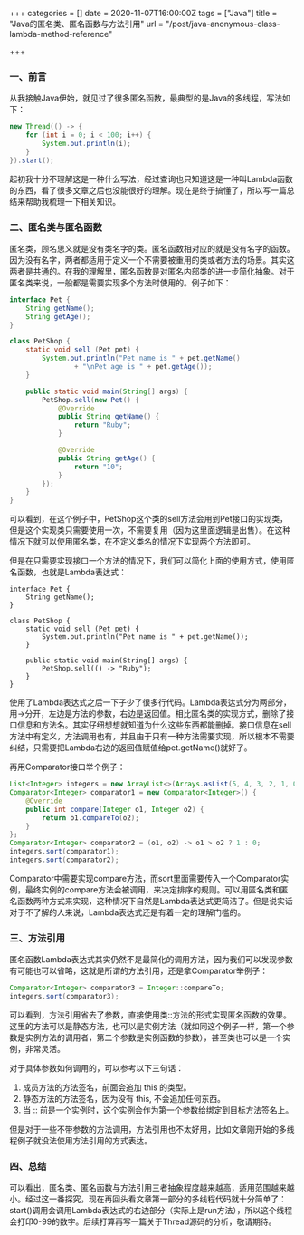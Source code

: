 +++
categories = []
date = 2020-11-07T16:00:00Z
tags = ["Java"]
title = "Java的匿名类、匿名函数与方法引用"
url = "/post/java-anonymous-class-lambda-method-reference"

+++
### 一、前言

从我接触Java伊始，就见过了很多匿名函数，最典型的是Java的多线程，写法如下：

```Java
new Thread(() -> {
    for (int i = 0; i < 100; i++) {
        System.out.println(i);
    }
}).start();
```

起初我十分不理解这是一种什么写法，经过查询也只知道这是一种叫Lambda函数的东西，看了很多文章之后也没能很好的理解。现在是终于搞懂了，所以写一篇总结来帮助我梳理一下相关知识。

### 二、匿名类与匿名函数

匿名类，顾名思义就是没有类名字的类。匿名函数相对应的就是没有名字的函数。因为没有名字，两者都适用于定义一个不需要被重用的类或者方法的场景。其实这两者是共通的。在我的理解里，匿名函数是对匿名内部类的进一步简化抽象。对于匿名类来说，一般都是需要实现多个方法时使用的。例子如下：

```Java
interface Pet {
    String getName();
    String getAge();
}

class PetShop {
    static void sell (Pet pet) {
        System.out.println("Pet name is " + pet.getName()
                + "\nPet age is " + pet.getAge());
    }

    public static void main(String[] args) {
        PetShop.sell(new Pet() {
            @Override
            public String getName() {
                return "Ruby";
            }

            @Override
            public String getAge() {
                return "10";
            }
        });
    }
}
```

可以看到，在这个例子中，PetShop这个类的sell方法会用到Pet接口的实现类，但是这个实现类只需要使用一次，不需要复用（因为这里面逻辑是出售）。在这种情况下就可以使用匿名类，在不定义类名的情况下实现两个方法即可。

但是在只需要实现接口一个方法的情况下，我们可以简化上面的使用方式，使用匿名函数，也就是Lambda表达式：

```
interface Pet {
    String getName();
}

class PetShop {
    static void sell (Pet pet) {
        System.out.println("Pet name is " + pet.getName());
    }

    public static void main(String[] args) {
        PetShop.sell(() -> "Ruby");
    }
}
```

使用了Lambda表达式之后一下子少了很多行代码。Lambda表达式分为两部分，用->分开，左边是方法的参数，右边是返回值。相比匿名类的实现方式，删除了接口信息和方法名。其实仔细想想就知道为什么这些东西都能删掉。接口信息在sell方法中有定义，方法调用也有，并且由于只有一种方法需要实现，所以根本不需要纠结，只需要把Lambda右边的返回值赋值给pet.getName()就好了。

再用Comparator接口举个例子：

```Java
List<Integer> integers = new ArrayList<>(Arrays.asList(5, 4, 3, 2, 1, 0));
Comparator<Integer> comparator1 = new Comparator<Integer>() {
    @Override
    public int compare(Integer o1, Integer o2) {
        return o1.compareTo(o2);
    }
};
Comparator<Integer> comparator2 = (o1, o2) -> o1 > o2 ? 1 : 0;
integers.sort(comparator1);
integers.sort(comparator2);
```

Comparator中需要实现compare方法，而sort里面需要传入一个Comparator实例，最终实例的compare方法会被调用，来决定排序的规则。可以用匿名类和匿名函数两种方式来实现，这种情况下自然是Lambda表达式更简洁了。但是说实话对于不了解的人来说，Lambda表达式还是有着一定的理解门槛的。

### 三、方法引用

匿名函数Lambda表达式其实仍然不是最简化的调用方法，因为我们可以发现参数有可能也可以省略，这就是所谓的方法引用，还是拿Comparator举例子：

```Java
Comparator<Integer> comparator3 = Integer::compareTo;
integers.sort(comparator3);
```

可以看到，方法引用省去了参数，直接使用类::方法的形式实现匿名函数的效果。这里的方法可以是静态方法，也可以是实例方法（就如同这个例子一样，第一个参数是实例方法的调用者，第二个参数是实例函数的参数），甚至类也可以是一个实例，非常灵活。

对于具体参数如何调用的，可以参考以下三句话：

1. 成员方法的方法签名，前面会追加 this 的类型。
2. 静态方法的方法签名，因为没有 this, 不会追加任何东西。
3. 当 :: 前是一个实例时，这个实例会作为第一个参数给绑定到目标方法签名上。

但是对于一些不带参数的方法调用，方法引用也不太好用，比如文章刚开始的多线程例子就没法使用方法引用的方式表达。

### 四、总结

可以看出，匿名类、匿名函数与方法引用三者抽象程度越来越高，适用范围越来越小。经过这一番探究，现在再回头看文章第一部分的多线程代码就十分简单了：start()调用会调用Lambda表达式的右边部分（实际上是run方法），所以这个线程会打印0-99的数字。后续打算再写一篇关于Thread源码的分析，敬请期待。